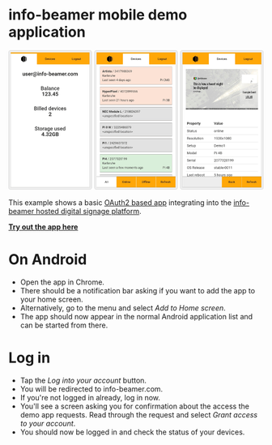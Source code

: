 # info-beamer mobile demo application

![App screenshots](doc-output.png)

This example shows a basic [OAuth2 based app](https://info-beamer.com/doc/oauth)
integrating into the [info-beamer hosted digital signage platform](https://info-beamer.com).

**[Try out the app here](https://demo-app.infobeamer.com)**

# On Android

 * Open the app in Chrome.
 * There should be a notification bar asking if you want to add the app to your home screen.
 * Alternatively, go to the menu and select _Add to Home screen_.
 * The app should now appear in the normal Android application list and can be started from there.

# Log in

 * Tap the _Log into your account_ button.
 * You will be redirected to info-beamer.com.
 * If you're not logged in already, log in now.
 * You'll see a screen asking you for confirmation about the access the demo app requests. Read through the request and select _Grant access to your account_.
 * You should now be logged in and check the status of your devices.
